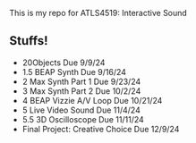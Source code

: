 
This is my repo for ATLS4519: Interactive Sound

## Stuffs!

- 20Objects Due 9/9/24
- 1.5 BEAP Synth Due 9/16/24
- 2 Max Synth Part 1 Due 9/23/24
- 3 Max Synth Part 2 Due 10/2/24
- 4 BEAP Vizzie A/V Loop Due 10/21/24
- 5 Live Video Sound Due 11/4/24
- 5.5 3D Oscilloscope Due 11/11/24
- Final Project: Creative Choice Due 12/9/24



